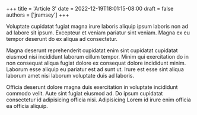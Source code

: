 +++
title = 'Article 3'
date = 2022-12-19T18:01:15-08:00
draft = false
authors = ['jramsey']
+++

Voluptate cupidatat fugiat magna irure laboris aliquip ipsum laboris non ad ad labore sit ipsum. Excepteur et veniam pariatur sint veniam. Magna ex eu tempor deserunt do ex aliqua ad consectetur.

Magna deserunt reprehenderit cupidatat enim sint cupidatat cupidatat eiusmod nisi incididunt laborum cillum tempor. Minim qui exercitation do in non consequat aliqua fugiat dolore ex consequat dolore incididunt minim. Laborum esse aliquip eu pariatur est ad sunt ut. Irure est esse sint aliqua laborum amet nisi laborum voluptate duis ad laboris.

Officia deserunt dolore magna duis exercitation in voluptate incididunt commodo velit. Aute sint fugiat eiusmod ad. Do ipsum cupidatat consectetur id adipisicing officia nisi. Adipisicing Lorem id irure enim officia ea officia aliquip.
